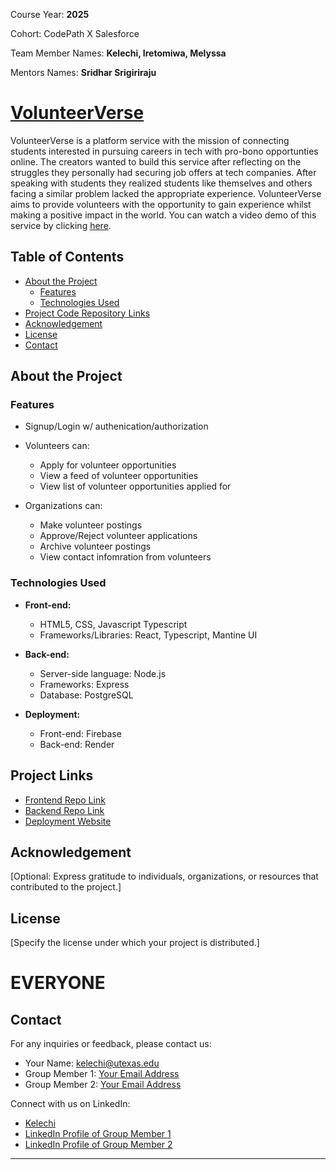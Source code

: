 Course Year: **2025**

Cohort: CodePath X Salesforce

Team Member Names: **Kelechi, Iretomiwa, Melyssa**

Mentors Names: **Sridhar Srigiriraju**

# [VolunteerVerse](https://volunteerverse.org/)

VolunteerVerse is a platform service with the mission of connecting students interested in pursuing careers in tech with pro-bono opportunties online. The creators wanted to build this service after reflecting on the struggles they personally had securing job offers at tech companies. After speaking with students they realized students like themselves and others facing a similar problem lacked the appropriate experience. VolunteerVerse aims to provide volunteers with the opportunity to gain experience whilst making a positive impact in the world. You can watch a video demo of this service by clicking [here](https://youtu.be/WaBFhfKTOQk?si=lgKoWisa4Gulu_pz&t=2725).

## Table of Contents

- [About the Project](#about-the-project)
  - [Features](#features)
  - [Technologies Used](#technologies-used)
- [Project Code Repository Links](#project-links)
- [Acknowledgement](#acknowledgement)
- [License](#license)
- [Contact](#contact)

## About the Project

### Features

- Signup/Login w/ authenication/authorization
- Volunteers can:
    - Apply for volunteer opportunities
    - View a feed of volunteer opportunities
    - View list of volunteer opportunities applied for
    
- Organizations can:
    - Make volunteer postings
    - Approve/Reject volunteer applications
    - Archive volunteer postings
    - View contact infomration from volunteers

### Technologies Used

- **Front-end:**
  - HTML5, CSS, Javascript Typescript
  - Frameworks/Libraries: React, Typescript, Mantine UI

- **Back-end:**
  - Server-side language: Node.js
  - Frameworks: Express
  - Database: PostgreSQL

- **Deployment:**
  - Front-end: Firebase
  - Back-end: Render

## Project Links

* [Frontend Repo Link](https://github.com/kmt-capstone-project/site-capstone-volunteerverse/tree/main/volunteerverse-ui)
* [Backend Repo Link](https://github.com/kmt-capstone-project/site-capstone-volunteerverse/tree/main/volunteerverse-api)
* [Deployment Website](https://volunteerverse.org/)

## Acknowledgement

[Optional: Express gratitude to individuals, organizations, or resources that contributed to the project.]

## License

[Specify the license under which your project is distributed.]

# EVERYONE
## Contact

For any inquiries or feedback, please contact us:

- Your Name: [kelechi@utexas.edu](mailto:kelechi@utexas.edu)
- Group Member 1: [Your Email Address](mailto:your@email.com)
- Group Member 2: [Your Email Address](mailto:your@email.com)

Connect with us on LinkedIn:

- [Kelechi](https://www.linkedin.com/in/kelechi-emeruwa/)
- [LinkedIn Profile of Group Member 1](https://www.linkedin.com/in/profile1)
- [LinkedIn Profile of Group Member 2](https://www.linkedin.com/in/profile2)
---
